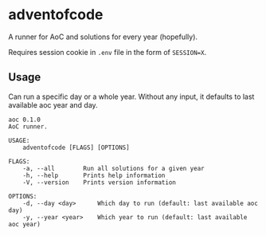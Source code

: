 # adventofcode

A runner for AoC and solutions for every year  (hopefully).

Requires session cookie in ```.env``` file in the form of ```SESSION=X```. 

## Usage 

Can run a specific day or a whole year. Without any input, it defaults to last available aoc year and day.

```
aoc 0.1.0
AoC runner.

USAGE:
    adventofcode [FLAGS] [OPTIONS]

FLAGS:
    -a, --all        Run all solutions for a given year
    -h, --help       Prints help information
    -V, --version    Prints version information

OPTIONS:
    -d, --day <day>      Which day to run (default: last available aoc day)
    -y, --year <year>    Which year to run (default: last available aoc year)
```